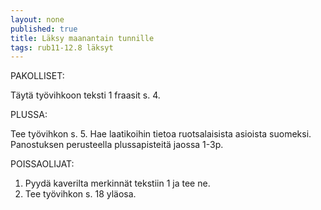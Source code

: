 ```yaml
---
layout: none
published: true
title: Läksy maanantain tunnille
tags: rub11-12.8 läksyt
---
```

PAKOLLISET:

Täytä työvihkoon teksti 1 fraasit s. 4.

PLUSSA:

Tee työvihkon s. 5. Hae laatikoihin tietoa ruotsalaisista asioista suomeksi. Panostuksen perusteella plussapisteitä jaossa 1-3p.

POISSAOLIJAT:

1. Pyydä kaverilta merkinnät tekstiin 1 ja tee ne.
2. Tee työvihkon s. 18 yläosa.
